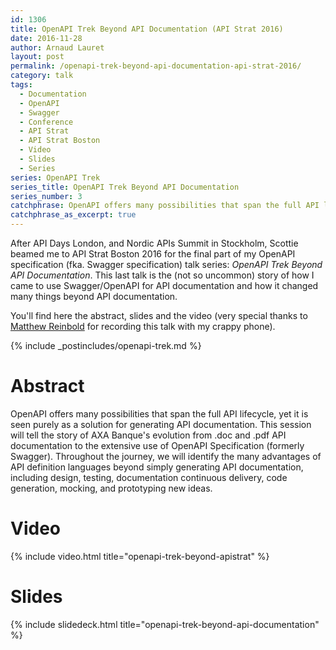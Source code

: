 ```yaml
---
id: 1306
title: OpenAPI Trek Beyond API Documentation (API Strat 2016)
date: 2016-11-28
author: Arnaud Lauret
layout: post
permalink: /openapi-trek-beyond-api-documentation-api-strat-2016/
category: talk
tags:
  - Documentation
  - OpenAPI
  - Swagger
  - Conference
  - API Strat
  - API Strat Boston
  - Video
  - Slides
  - Series
series: OpenAPI Trek
series_title: OpenAPI Trek Beyond API Documentation
series_number: 3
catchphrase: OpenAPI offers many possibilities that span the full API lifecycle, yet it is seen purely as a solution for generating API documentation. This session will tell the story of AXA Banque's evolution from .doc and .pdf API documentation to the extensive use of OpenAPI Specification (formerly Swagger). Throughout the journey, we will identify the many advantages of API definition languages beyond simply generating API documentation, including design, testing, documentation continuous delivery, code generation, mocking, and prototyping new ideas.
catchphrase_as_excerpt: true
---
```

After API Days London, and Nordic APIs Summit in Stockholm, Scottie beamed me to API Strat Boston 2016 for the final part of my OpenAPI specification (fka. Swagger specification) talk series: *OpenAPI Trek Beyond API Documentation*. This last talk is the (not so uncommon) story of how I came to use Swagger/OpenAPI for API documentation and how it changed many things beyond API documentation.

You'll find here the abstract, slides and the video (very special thanks to [Matthew Reinbold](https://twitter.com/libel_vox) for recording this talk with my crappy phone).

{% include _postincludes/openapi-trek.md %}

# Abstract

OpenAPI offers many possibilities that span the full API lifecycle, yet it is seen purely as a solution for generating API documentation. This session will tell the story of AXA Banque's evolution from .doc and .pdf API documentation to the extensive use of OpenAPI Specification (formerly Swagger). Throughout the journey, we will identify the many advantages of API definition languages beyond simply generating API documentation, including design, testing, documentation continuous delivery, code generation, mocking, and prototyping new ideas.

# Video

{% include video.html title="openapi-trek-beyond-apistrat" %}

# Slides

{% include slidedeck.html title="openapi-trek-beyond-api-documentation" %}
